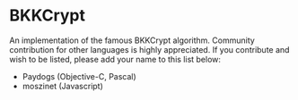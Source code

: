 # BKKCrypt

An implementation of the famous BKKCrypt algorithm. Community contribution for other languages is highly appreciated.
If you contribute and wish to be listed, please add your name to this list below:

* Paydogs (Objective-C, Pascal)
* moszinet (Javascript)

